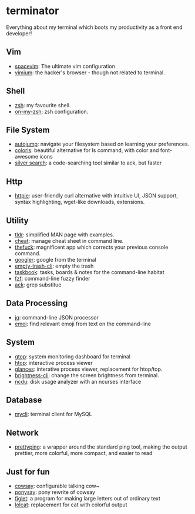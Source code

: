 # terminator

Everything about my terminal which boots my productivity as a front end developer!

## Vim
* [spacevim](https://spacevim.org): The ultimate vim configuration 
* [vimium](https://github.com/philc/vimium): the hacker's browser - though not related to terminal. 

## Shell
* [zsh](https://www.zsh.org/): my favourite shell.
* [on-my-zsh](https://github.com/robbyrussell/oh-my-zsh): zsh configuration.

## File System
* [autojump](https://github.com/wting/autojump): navigate your filesystem based on learning your preferences.
* [colorls](https://github.com/athityakumar/colorls): beautiful alternative for ls command, with color and font-awesome icons
* [silver search](https://github.com/ggreer/the_silver_searcher): a code-searching tool similar to ack, but faster 

## Http
* [httpie](https://github.com/jakubroztocil/httpie/): user-friendly curl alternative with intuitive UI, JSON support, syntax highlighting, wget-like downloads, extensions.

## Utility
* [tldr](https://github.com/raylee/tldr): simplified MAN page with examples.
* [cheat](https://github.com/chrisallenlane/cheat): manage cheat sheet in command line.
* [thefuck](https://github.com/nvbn/thefuck): magnificent app which corrects your previous console command.
* [googler](https://github.com/jarun/googler): google from the terminal
* [empty-trash-cli](https://github.com/sindresorhus/empty-trash-cli): empty the trash
* [taskbook](https://github.com/klauscfhq/taskbook): tasks, boards & notes for the command-line habitat
* [fzf](https://github.com/junegunn/fzf): command-line fuzzy finder
* [ack](https://beyondgrep.com/): grep substitue

## Data Processing
* [jq](https://github.com/stedolan/jq): command-line JSON processor
* [emoj](https://github.com/sindresorhus/emoj): find relevant emoji from text on the command-line

## System
* [gtop](https://github.com/aksakalli/gtop): system monitoring dashboard for terminal
* [htop](http://hisham.hm/htop/index.php): interactive process viewer
* [glances](https://github.com/nicolargo/glances): interative process viewer, replacement for htop/top.
* [brightness-cli](https://github.com/kevva/brightness-cli): change the screen brightness from terminal.
* [ncdu](https://dev.yorhel.nl/ncdu): disk usage analyzer with an ncurses interface

## Database
* [mycli](https://github.com/dbcli/mycli): terminal client for MySQL

## Network

* [prettyping](http://denilson.sa.nom.br/prettyping/): a wrapper around the standard ping tool, making the output prettier, more colorful, more compact, and easier to read


## Just for fun
* [cowsay](https://github.com/piuccio/cowsay): configurable talking cow~
* [ponysay](https://github.com/erkin/ponysay): pony rewrite of cowsay
* [figlet](http://www.figlet.org/): a program for making large letters out of ordinary text 
* [lolcat](https://github.com/busyloop/lolcat): replacement for cat with colorful output 

